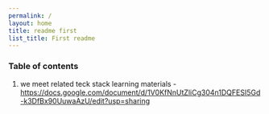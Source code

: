 ```yaml
---
permalink: /
layout: home
title: readme first
list_title: First readme
---
```


### Table of contents

1. we meet related teck stack learning materials - https://docs.google.com/document/d/1V0KfNnUtZliCg304n1DQFESI5Gd-k3DfBx90UuwaAzU/edit?usp=sharing


